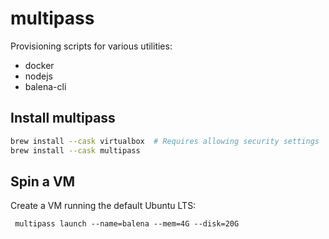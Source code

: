 # multipass

Provisioning scripts for various utilities:
- docker
- nodejs
- balena-cli


## Install multipass

```bash
brew install --cask virtualbox  # Requires allowing security settings
brew install --cask multipass
```

## Spin a VM

Create a VM running the default Ubuntu LTS:
```
 multipass launch --name=balena --mem=4G --disk=20G
```
